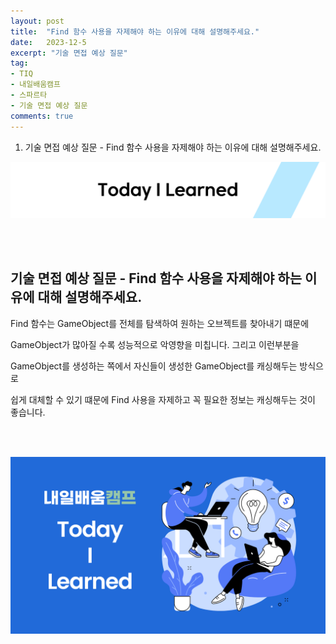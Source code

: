 ```yaml
---
layout: post
title:  "Find 함수 사용을 자제해야 하는 이유에 대해 설명해주세요."
date:   2023-12-5
excerpt: "기술 면접 예상 질문"
tag:
- TIQ
- 내일배움캠프
- 스파르타
- 기술 면접 예상 질문
comments: true
---
```


1. 기술 면접 예상 질문 - Find 함수 사용을 자제해야 하는 이유에 대해 설명해주세요.
   
![nbcbanner](/assets/img/TILbanner.png)

<br/>
<br/>

## 기술 면접 예상 질문 - Find 함수 사용을 자제해야 하는 이유에 대해 설명해주세요.

Find 함수는 GameObject를 전체를 탐색하여 원하는 오브젝트를 찾아내기 떄문에 

GameObject가 많아질 수록 성능적으로 악영향을 미칩니다. 그리고 이런부분을

GameObject를 생성하는 쪽에서 자신들이 생성한 GameObject를 캐싱해두는 방식으로

쉽게 대체할 수 있기 떄문에 Find 사용을 자제하고 꼭 필요한 정보는 캐싱해두는 것이 좋습니다.



<br/>
<br/>

![nbcthumbnail](/assets/img/thumbnail-image.png)